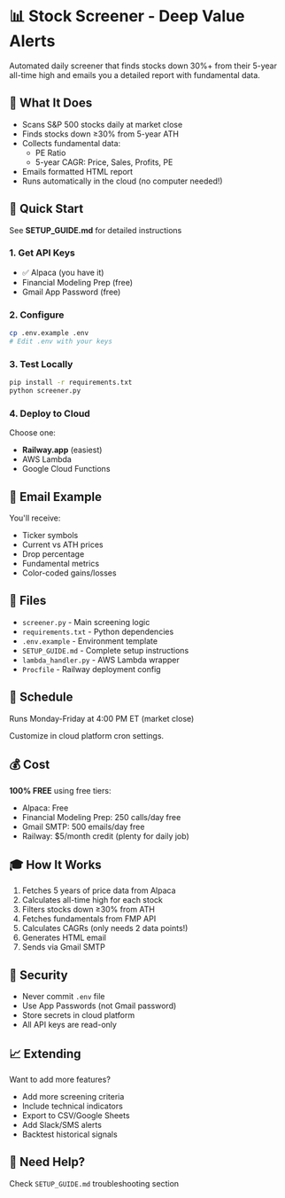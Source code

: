 # 📊 Stock Screener - Deep Value Alerts

Automated daily screener that finds stocks down 30%+ from their 5-year all-time high and emails you a detailed report with fundamental data.

## 🎯 What It Does

- Scans S&P 500 stocks daily at market close
- Finds stocks down ≥30% from 5-year ATH
- Collects fundamental data:
  - PE Ratio
  - 5-year CAGR: Price, Sales, Profits, PE
- Emails formatted HTML report
- Runs automatically in the cloud (no computer needed!)

## 🚀 Quick Start

See **SETUP_GUIDE.md** for detailed instructions

### 1. Get API Keys
- ✅ Alpaca (you have it)
- Financial Modeling Prep (free)
- Gmail App Password (free)

### 2. Configure
```bash
cp .env.example .env
# Edit .env with your keys
```

### 3. Test Locally
```bash
pip install -r requirements.txt
python screener.py
```

### 4. Deploy to Cloud
Choose one:
- **Railway.app** (easiest)
- AWS Lambda
- Google Cloud Functions

## 📧 Email Example

You'll receive:
- Ticker symbols
- Current vs ATH prices
- Drop percentage
- Fundamental metrics
- Color-coded gains/losses

## 🔧 Files

- `screener.py` - Main screening logic
- `requirements.txt` - Python dependencies
- `.env.example` - Environment template
- `SETUP_GUIDE.md` - Complete setup instructions
- `lambda_handler.py` - AWS Lambda wrapper
- `Procfile` - Railway deployment config

## 📅 Schedule

Runs Monday-Friday at 4:00 PM ET (market close)

Customize in cloud platform cron settings.

## 💰 Cost

**100% FREE** using free tiers:
- Alpaca: Free
- Financial Modeling Prep: 250 calls/day free
- Gmail SMTP: 500 emails/day free
- Railway: $5/month credit (plenty for daily job)

## 🎓 How It Works

1. Fetches 5 years of price data from Alpaca
2. Calculates all-time high for each stock
3. Filters stocks down ≥30% from ATH
4. Fetches fundamentals from FMP API
5. Calculates CAGRs (only needs 2 data points!)
6. Generates HTML email
7. Sends via Gmail SMTP

## 🔐 Security

- Never commit `.env` file
- Use App Passwords (not Gmail password)
- Store secrets in cloud platform
- All API keys are read-only

## 📈 Extending

Want to add more features?
- Add more screening criteria
- Include technical indicators
- Export to CSV/Google Sheets
- Add Slack/SMS alerts
- Backtest historical signals

## 🐛 Need Help?

Check `SETUP_GUIDE.md` troubleshooting section
